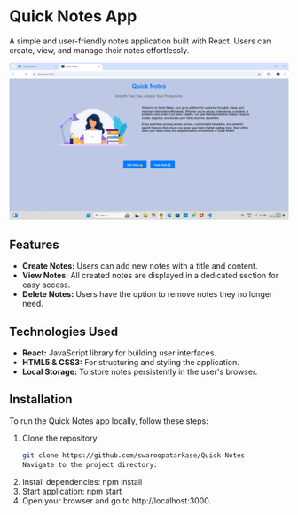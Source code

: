 # Quick Notes App

A simple and user-friendly notes application built with React. Users can create, view, and manage their notes effortlessly.

![Quick Notes App Screenshot](./src/views/Home/Screenshot%20(159).png)  

## Features

- **Create Notes:** Users can add new notes with a title and content.
- **View Notes:** All created notes are displayed in a dedicated section for easy access.
- **Delete Notes:** Users have the option to remove notes they no longer need.

## Technologies Used

- **React:** JavaScript library for building user interfaces.
- **HTML5 & CSS3:** For structuring and styling the application.
- **Local Storage:** To store notes persistently in the user's browser.

## Installation

To run the Quick Notes app locally, follow these steps:

1. Clone the repository:
   ```bash
   git clone https://github.com/swaroopatarkase/Quick-Notes
   Navigate to the project directory:
2. Install dependencies:
npm install
3. Start application:
npm start
4. Open your browser and go to http://localhost:3000.  